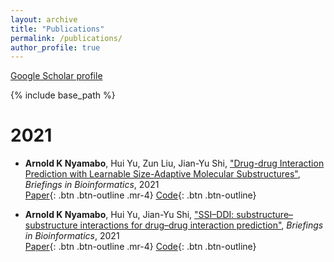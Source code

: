 ```yaml
---
layout: archive
title: "Publications"
permalink: /publications/
author_profile: true
---
```


<!-- {% if author.googlescholar %}
  You can also find my articles on <u><a href="{{author.googlescholar}}">my Google Scholar profile</a>.</u>
{% endif %} -->
[Google Scholar profile](https://scholar.google.com/citations?hl=en&user=8K_HYF8AAAAJ)

{% include base_path %}

2021
===
* **Arnold K Nyamabo**, Hui Yu, Zun Liu, Jian-Yu Shi, ["Drug-drug Interaction Prediction with Learnable Size-Adaptive Molecular Substructures"](https://doi.org/10.1093/bib/bbab441), <i>Briefings in Bioinformatics</i>, 2021  
[Paper](https://doi.org/10.1093/bib/bbab441){: .btn .btn-outline .mr-4} [Code](https://github.com/kanz76/GMPNN-CS){: .btn .btn-outline}

* **Arnold K Nyamabo**, Hui Yu, Jian-Yu Shi, ["SSI–DDI: substructure–substructure interactions for drug–drug interaction prediction"](https://doi.org/10.1093/bib/bbab133), <i>Briefings in Bioinformatics</i>, 2021  
[Paper](https://doi.org/10.1093/bib/bbab133){: .btn .btn-outline .mr-4} [Code](https://github.com/kanz76/SSI-DDI){: .btn .btn-outline}
